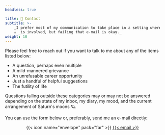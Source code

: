 ```yaml
---
headless: true

title: 💬 Contact
subtitle: >-
    _I prefer most of my communication to take place in a setting where_
    ☕ _is involved, but failing that e-mail is okay._
weight: 10
---
```


Please feel free to reach out if you want to talk to me about any of the items
listed below:

* A question, perhaps even multiple
* A mild-mannered grievance
* An unrefusable career opportunity
* Just a handful of helpful suggestions
* The futility of life

Questions falling outside these categories may or may not be answered
depending on the state of my inbox, my diary, my mood, and the current arrangement of Saturn's moons 🪐.

You can use the form below or, preferably, send me an e-mail directly:

<p align="center">
    {{< icon name="envelope" pack="far" >}}
    <a href="mailto:{{< email >}}">
        {{< email >}}
    </a>
</p>